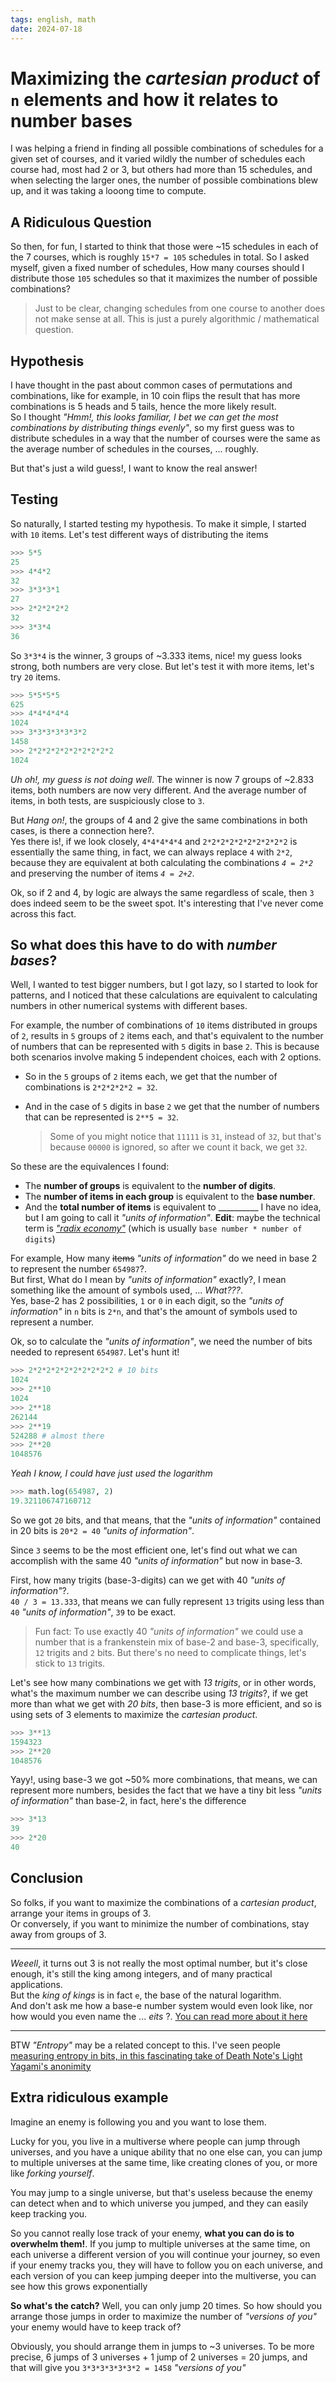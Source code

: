 ```yaml
---
tags: english, math
date: 2024-07-18
---
```


# Maximizing the *cartesian product* of `n` elements and how it relates to number bases

I was helping a friend in finding all possible combinations of schedules for a given set of courses, and it varied wildly the number of schedules each course had, most had 2 or 3, but others had more than 15 schedules, and when selecting the larger ones, the number of possible combinations blew up, and it was taking a looong time to compute.

## A Ridiculous Question

So then, for fun, I started to think that those were ~15 schedules in each of the 7 courses, which is roughly `15*7 = 105` schedules in total. So I asked myself, given a fixed number of schedules, How many courses should I distribute those `105` schedules so that it maximizes the number of possible combinations?

> Just to be clear, changing schedules from one course to another does not make sense at all. This is just a purely algorithmic / mathematical question.

## Hypothesis

I have thought in the past about common cases of permutations and combinations, like for example, in 10 coin flips the result that has more combinations is 5 heads and 5 tails, hence the more likely result.\
So I thought *"Hmm!, this looks familiar, I bet we can get the most combinations by distributing things evenly"*, so my first guess was to distribute schedules in a way that the number of courses were the same as the average number of schedules in the courses, ... roughly.

But that's just a wild guess!, I want to know the real answer!

## Testing

So naturally, I started testing my hypothesis. To make it simple, I started with `10` items. Let's test different ways of distributing the items

```python
>>> 5*5
25
>>> 4*4*2
32
>>> 3*3*3*1
27
>>> 2*2*2*2*2
32
>>> 3*3*4
36
```

So `3*3*4` is the winner, 3 groups of ~3.333 items, nice! my guess looks strong, both numbers are very close. But let's test it with more items, let's try `20` items.

```python
>>> 5*5*5*5
625
>>> 4*4*4*4*4
1024
>>> 3*3*3*3*3*3*2
1458
>>> 2*2*2*2*2*2*2*2*2*2
1024
```

*Uh oh!, my guess is not doing well*. The winner is now 7 groups of ~2.833 items, both numbers are now very different. And the average number of items, in both tests, are suspiciously close to `3`.

But *Hang on!*, the groups of 4 and 2 give the same combinations in both cases, is there a connection here?.\
Yes there is!, if we look closely, `4*4*4*4*4` and `2*2*2*2*2*2*2*2*2*2` is essentially the same thing, in fact, we can always replace `4` with `2*2`, because they are equivalent at both calculating the combinations *`4 = 2*2`* and preserving the number of items *`4 = 2+2`*.

Ok, so if 2 and 4, by logic are always the same regardless of scale, then `3` does indeed seem to be the sweet spot. It's interesting that I've never come across this fact.

## So what does this have to do with *number bases*?

Well, I wanted to test bigger numbers, but I got lazy, so I started to look for patterns, and I noticed that these calculations are equivalent to calculating numbers in other numerical systems with different bases.

For example, the number of combinations of `10` items distributed in groups of `2`, results in `5` groups of `2` items each, and that's equivalent to the number of numbers that can be represented with `5` digits in base `2`. This is because both scenarios involve making 5 independent choices, each with 2 options.

- So in the `5` groups of `2` items each, we get that the number of combinations is `2*2*2*2*2 = 32`.
- And in the case of `5` digits in base `2` we get that the number of numbers that can be represented is `2**5 = 32`.

    > Some of you might notice that `11111` is `31`, instead of `32`, but that's because `00000` is ignored, so after we count it back, we get `32`.


So these are the equivalences I found:

- The **number of groups** is equivalent to the **number of digits**.
- The **number of items in each group** is equivalent to the **base number**.
- And the **total number of items** is equivalent to __________ I have no idea, but I am going to call it *"units of information"*. **Edit**: maybe the technical term is [*"radix economy"*](https://en.wikipedia.org/wiki/Non-integer_base_of_numeration#:~:text=radix%20economy) (which is usually `base number * number of digits`)

For example, How many ~~items~~ *"units of information"* do we need in base 2 to represent the number `654987`?.\
But first, What do I mean by *"units of information"* exactly?, I mean something like the amount of symbols used, ... *What???*.\
Yes, base-2 has 2 possibilities, `1` or `0` in each digit, so the *"units of information"* in `n` bits is `2*n`, and that's the amount of symbols used to represent a number.

Ok, so to calculate the *"units of information"*, we need the number of bits needed to represent `654987`. Let's hunt it!

```python
>>> 2*2*2*2*2*2*2*2*2*2 # 10 bits
1024
>>> 2**10
1024
>>> 2**18
262144
>>> 2**19
524288 # almost there
>>> 2**20
1048576
```

*Yeah I know, I could have just used the logarithm*

```python
>>> math.log(654987, 2)
19.321106747160712
```

So we got `20` bits, and that means, that the *"units of information"* contained in 20 bits is `20*2 = 40` *"units of information"*.

Since `3` seems to be the most efficient one, let's find out what we can accomplish with the same 40 *"units of information"* but now in base-3.

First, how many trigits (base-3-digits) can we get with 40 *"units of information"*?.\
`40 / 3 = 13.333`, that means we can fully represent `13` trigits using less than `40` *"units of information"*, `39` to be exact.

> Fun fact: To use exactly 40 *"units of information"* we could use a number that is a frankenstein mix of base-2 and base-3, specifically, `12` trigits and `2` bits. But there's no need to complicate things, let's stick to `13` trigits.

Let's see how many combinations we get with *13 trigits*, or in other words, what's the maximum number we can describe using *13 trigits*?, if we get more than what we get with *20 bits*, then base-3 is more efficient, and so is using sets of 3 elements to maximize the *cartesian product*.

```python
>>> 3**13
1594323
>>> 2**20
1048576
```

Yayy!, using base-3 we got ~50% more combinations, that means, we can represent more numbers, besides the fact that we have a tiny bit less *"units of information"* than base-2, in fact, here's the difference

```python
>>> 3*13
39
>>> 2*20
40
```

## Conclusion

So folks, if you want to maximize the combinations of a *cartesian product*, arrange your items in groups of 3.\
Or conversely, if you want to minimize the number of combinations, stay away from groups of 3.

---

*Weeell*, it turns out 3 is not really the most optimal number, but it's close enough, it's still the king among integers, and of many practical applications.\
But the *king of kings* is in fact `e`, the base of the natural logarithm.\
And don't ask me how a base-e number system would even look like, nor how would you even name the ... *eits* ?. [You can read more about it here](https://math.stackexchange.com/questions/446664/what-is-the-most-efficient-numerical-base-system)

---

BTW *"Entropy"* may be a related concept to this. I've seen people [measuring entropy in bits, in this fascinating take of Death Note's Light Yagami's anonimity](https://gwern.net/death-note-anonymity)

## Extra ridiculous example

Imagine an enemy is following you and you want to lose them.

Lucky for you, you live in a multiverse where people can jump through universes, and you have a unique ability that no one else can, you can jump to multiple universes at the same time, like creating clones of you, or more like *forking yourself*.

You may jump to a single universe, but that's useless because the enemy can detect when and to which universe you jumped, and they can easily keep tracking you.

So you cannot really lose track of your enemy, **what you can do is to overwhelm them!**. If you jump to multiple universes at the same time, on each universe a different version of you will continue your journey, so even if your enemy tracks you, they will have to follow you on each universe, and each version of you can keep jumping deeper into the multiverse, you can see how this grows exponentially

**So what's the catch?** Well, you can only jump 20 times. So how should you arrange those jumps in order to maximize the number of *"versions of you"* your enemy would have to keep track of?

Obviously, you should arrange them in jumps to ~3 universes. To be more precise, 6 jumps of 3 universes + 1 jump of 2 universes = 20 jumps, and that will give you `3*3*3*3*3*3*2 = 1458` *"versions of you"*
